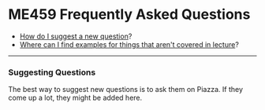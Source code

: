 # ME459 Frequently Asked Questions

- [How do I suggest a new question](#suggesting-questions)?
- [Where can I find examples for things that aren't covered in lecture](HowTo/README.md)?

---

### Suggesting Questions

The best way to suggest new questions is to ask them on Piazza. If they come up a lot, they might be added here. 
